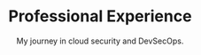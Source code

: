 ---
title: "Professional Experience"
subtitle: "My journey in cloud security and DevSecOps."
experiences:
  - role: "Senior Cloud Security Engineer"
    company: "TechCorp Solutions"
    period: "January 2023 - Present"
    description: "Architected and implemented zero-trust security framework across multi-cloud infrastructure (AWS, Azure, GCP), reducing unauthorized access attempts by 78%. Led DevSecOps transformation by integrating security controls into CI/CD pipelines, reducing production vulnerabilities by 72%. Developed AI-powered threat detection system with 94% accuracy, preventing 15+ potential breaches. Spearheaded SOC 2 Type II and GDPR compliance initiatives, achieving certification on first attempt."
  - role: "Cloud Security Engineer"
    company: "DataSecure Inc."
    period: "June 2021 - December 2022"
    description: "Implemented comprehensive AWS security architecture for enterprise clients securing $50M+ in annual transactions. Automated security assessment workflows using Python and Lambda, creating self-healing systems that remediated misconfigurations within 5 minutes. Designed IAM strategy with least-privilege principles, reducing excessive permissions by 83% across 500+ roles. Led migration of legacy security controls to cloud-native solutions, reducing operational costs by 40%."
  - role: "Junior Security Analyst"
    company: "SecureCloud Systems"
    period: "August 2020 - May 2021"
    description: "Monitored and analyzed 500+ security alerts monthly from AWS CloudWatch and GuardDuty. Performed regular vulnerability assessments achieving 95% patch compliance rate. Implemented security automation scripts saving 15 hours weekly. Supported SOC 2 compliance preparation by documenting security controls and conducting internal audits."
---